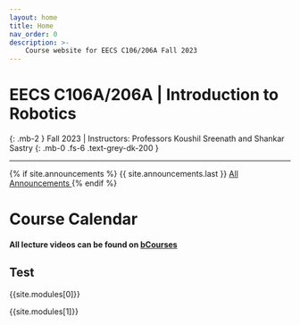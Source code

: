 ```yaml
---
layout: home
title: Home
nav_order: 0
description: >-
    Course website for EECS C106/206A Fall 2023
---
```

<!-- <div class="parallax-window" data-parallax="scroll" data-image-src="/assets/background.png" data-speed="0.1">/div> -->
# EECS C106A/206A | Introduction to Robotics
{: .mb-2 }
Fall 2023 | Instructors: Professors Koushil Sreenath and Shankar Sastry
{: .mb-0 .fs-6 .text-grey-dk-200 }

<hr>

{% if site.announcements %}
{{ site.announcements.last }}
<a href="{{ site.baseurl }}/announcements" class="btn btn-outline fs-3">
  All Announcements
</a>
{% endif %}

# Course Calendar

#### All lecture videos can be found on [bCourses](https://bcourses.berkeley.edu/courses/1522763/external_tools/78985)

## Test
{{site.modules[0]}}

{{site.modules[1]}}